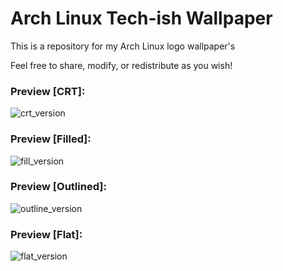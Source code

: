 # Arch Linux Tech-ish Wallpaper

This is a repository for my Arch Linux logo wallpaper's

Feel free to share, modify, or redistribute as you wish!

### Preview [CRT]:
![crt_version](https://github.com/0x-BAD/arch-logo/blob/main/arch_crt.png "CRT Version")

### Preview [Filled]:
![fill_version](https://github.com/0x-BAD/arch-logo/blob/main/arch_fill.png "Fill Version")

### Preview [Outlined]:
![outline_version](https://github.com/0x-BAD/arch-logo/blob/main/arch_outline.png "Outline Version")

### Preview [Flat]:
![flat_version](https://github.com/0x-BAD/arch-logo/blob/main/arch_flat.png "Flat Version")
